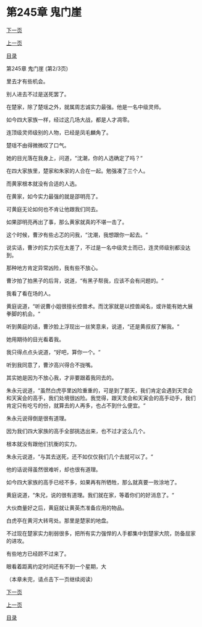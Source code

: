<h1>第245章   鬼门崖</h1>
            <div><p><a href="./0734_%E7%AC%AC245%E7%AB%A0_%E9%AC%BC%E9%97%A8%E5%B4%96.md">下一页</a></p><p><a href="./0732_%E7%AC%AC245%E7%AB%A0_%E9%AC%BC%E9%97%A8%E5%B4%96.md">上一页</a></p><p><a href="../">目录</a></p></div>
            <div><p>第245章   鬼门崖 (第2/3页)</p><p>里去才有些机会。</p><p>别人进去不过是送死罢了。</p><p>在楚家，除了楚瑶之外，就属周志诚实力最强。他是一名中级灵师。</p><p>如今四大家族一样，经过这几场大战，都是人才凋零。</p><p>连顶级灵师级别的人物，已经是凤毛麟角了。</p><p>楚瑶不由得微微叹了口气。</p><p>她的目光落在我身上，问道，“沈潮，你的人选确定了吗？“</p><p>在四大家族里，楚家和朱家的人合在一起。勉强凑了三个人。</p><p>而黄家根本就没有合适的人选。</p><p>在黄家，如今实力最强的就是邵明亮了。</p><p>可黄庭无论如何也不肯让他跟我们同去。</p><p>如果邵明亮再出了事，那么黄家就真的不堪一击了。</p><p>这个时候，曹汐有些忐忑的问我，“沈潮，我想跟你一起去。“</p><p>说实话，曹汐的实力实在太差了，不过是一名中级灵士而已，连灵师级别都没达到。</p><p>那种地方肯定异常凶险，我有些不放心。</p><p>曹汐拍了拍黑子的后背，说道，“有黑子帮我，应该不会有问题的。“</p><p>我看了看在场的人。</p><p>黄庭说道，“听说曹小姐很擅长控兽术。而沈家就是以控兽闻名，或许能有她大展拳脚的机会。“</p><p>听到黄庭的话，曹汐脸上浮现出一丝笑意来，说道，“还是黄叔叔了解我。“</p><p>她用期待的目光看着我。</p><p>我只得点点头说道，“好吧，算你一个。“</p><p>听到我同意了，曹汐高兴得合不拢嘴。</p><p>其实她是因为不放心我，才非要跟着我同去的。</p><p>朱永元说道，“虽然白虎亭里凶险重重的，可是到了那天，我们肯定会遇到天灵会和天寅会的高手，我们处境很凶险。我觉得，跟天灵会和天寅会的高手动手，我们肯定只有吃亏的份，就算去的人再多，也占不到什么便宜。“</p><p>朱永元说得倒是很有道理。</p><p>因为我们四大家族的高手全部挑选出来，也不过才这么几个。</p><p>根本就没有跟他们抗衡的实力。</p><p>朱永元说道，“与其去送死，还不如仅仅我们几个去就可以了。“</p><p>他的话说得虽然很难听，却也很有道理。</p><p>如今四大家族的高手已经不多，如果再有所牺牲，那么就真要一败涂地了。</p><p>黄庭说道，“朱兄，说的很有道理。我们就在家，等着你们的好消息了。“</p><p>大伙商量好之后，黄庭就让黄英杰准备应用的物品。</p><p>白虎亭在黄河大转弯处。那里是楚家的地盘。</p><p>不过现在楚家实力削弱很多，把所有实力强悍的人手都集中到楚家大院，防备屈家的进攻。</p><p>有些地方已经顾不过来了。</p><p>眼看着距离约定时间还有不到一个星期，大</p><p>（本章未完，请点击下一页继续阅读）</p></div>
            <div><p><a href="./0734_%E7%AC%AC245%E7%AB%A0_%E9%AC%BC%E9%97%A8%E5%B4%96.md">下一页</a></p><p><a href="./0732_%E7%AC%AC245%E7%AB%A0_%E9%AC%BC%E9%97%A8%E5%B4%96.md">上一页</a></p><p><a href="../">目录</a></p></div>